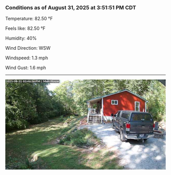 ### Conditions as of August 31, 2025 at 3:51:51 PM CDT 

Temperature: 82.50 &deg;F

Feels like: 82.50 &deg;F

Humidity: 40%

Wind Direction: WSW

Windspeed: 1.3 mph

Wind Gust: 1.6 mph

---

<img src="./images/latest.jpeg"/>

